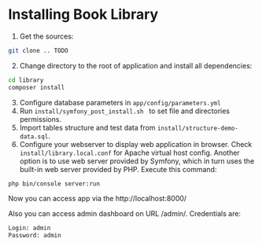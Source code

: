 # Installing Book Library


1) Get the sources:
```sh
git clone .. TODO
```

2) Change directory to the root of application and install all dependencies:
```sh
cd library
composer install
```
3) Configure database parameters in ``app/config/parameters.yml``
4) Run ``install/symfony_post_install.sh `` to set file and directories permissions.
5) Import tables structure and test data from ``install/structure-demo-data.sql``.
6) Configure your webserver to display web application in browser. Check ``install/library.local.conf`` for Apache virtual host config.
Another option is to use web server provided by Symfony, which in turn uses the built-in web server provided by PHP.
Execute this command:
```sh
php bin/console server:run
``` 
Now you can access app via the http://localhost:8000/ 

Also you can access admin dashboard on URL /admin/.
Credentials are:
```txt
Login: admin
Password: admin
```
 